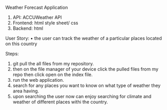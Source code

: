 Weather Forecast Application
1. API: ACCUWeather API
2. Frontend: html style sheet/ css
3. Backend: html


User Story:
• the user can track the weather of a particular places located on this country 



Steps:

1. git pull the all files from my repository.
2. then on the file manager of your device click the pulled files from my repo then click open on the index file.
3. run the web application.
4. search for any places you want to know on what type of weather they area having.
5. upon searching the user now can enjoy searching for climate and weather of different places withi the country.
